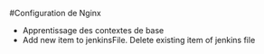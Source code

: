 #Configuration de Nginx
- Apprentissage des contextes de base
- Add new item to jenkinsFile. Delete existing item of jenkins file
